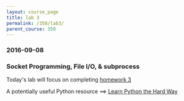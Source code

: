 ```yaml
---
layout: course_page
title: lab 3
permalink: /350/lab3/
parent_course: 350
---
```


### 2016-09-08

### Socket Programming, File I/O, & subprocess
Today's lab will focus on completing [homework 3](/350/hw3)

A potentially useful Python resource ==> [Learn Python the Hard Way](https://learnpythonthehardway.org/book/)

